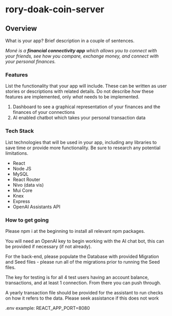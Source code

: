 # rory-doak-coin-server
## Overview

What is your app? Brief description in a couple of sentences.

_Moné is a **financial connectivity app** which allows you to connect with your friends, see how you compare, exchange money, and connect with your personal finances._

### Features

List the functionality that your app will include. These can be written as user stories or descriptions with related details. Do not describe _how_ these features are implemented, only _what_ needs to be implemented.

1. Dashboard to see a graphical representation of your finances and the finances of your connections
2. AI enabled chatbot which takes your personal transaction data

### Tech Stack

List technologies that will be used in your app, including any libraries to save time or provide more functionality. Be sure to research any potential limitations.

- React
- Node JS
- MySQL
- React Router
- Nivo (data vis)
- Mui Core
- Knex
- Express
- OpenAI Assistants API

### How to get going

Please npm i at the beginning to install all relevant npm packages.

You will need an OpenAI key to begin working with the AI chat bot, this can be provided if necessary (if not already).

For the back-end, please populate the Database with provided Migration and Seed files - please run all of the migrations prior to running the Seed files.

The key for testing is for all 4 test users having an account balance, transactions, and at least 1 connection. From there you can push through.

A yearly transaction file should be provided for the assistant to run checks on how it refers to the data. Please seek assistance if this does not work

.env example:
REACT_APP_PORT=8080
